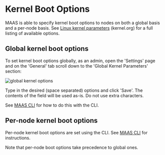 # Kernel Boot Options

MAAS is able to specify kernel boot options to nodes on both a global basis and
a per-node basis. See
[Linux kernel parameters][upstream-kernel.org-kernel-parameters] (kernel.org)
for a full listing of available options.


## Global kernel boot options

To set kernel boot options globally, as an admin, open the 'Settings' page and
on the 'General' tab scroll down to the 'Global Kernel Parameters' section:

![global kernel options][img__2.2_global-kernel-options]

Type in the desired (space separated) options and click 'Save'. The contents of
the field will be used as-is. Do not use extra characters.

See [MAAS CLI][cli-set-the-default-kernel-boot-options] for how to do this with
the CLI.


## Per-node kernel boot options

Per-node kernel boot options are set using the CLI. See
[MAAS CLI][cli-specify-kernel-boot-options-for-a-machine] for instructions.

Note that per-node boot options take precedence to global ones.


<!-- LINKS -->

[upstream-kernel.org-kernel-parameters]: https://www.kernel.org/doc/html/latest/admin-guide/kernel-parameters.html
[cli-set-the-default-kernel-boot-options]: manage-cli-kernels.md#set-the-default-kernel-boot-options
[cli-specify-kernel-boot-options-for-a-machine]: manage-cli-kernels.md#specify-kernel-boot-options-for-a-machine

[img__2.2_global-kernel-options]: ../media/nodes-kernel-options__2.2_global.png
